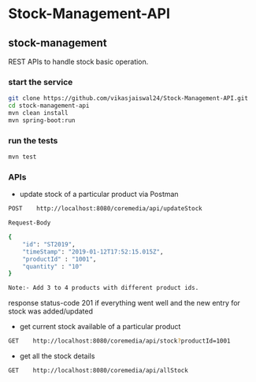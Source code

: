 # Stock-Management-API

## stock-management

REST APIs to handle stock basic operation. 

### start the service

```bash
git clone https://github.com/vikasjaiswal24/Stock-Management-API.git
cd stock-management-api
mvn clean install
mvn spring-boot:run
```

### run the tests
```bash
mvn test
```

### APIs
- update stock of a particular product via Postman

```bash
POST    http://localhost:8080/coremedia/api/updateStock

Request-Body

{
	"id": "ST2019",
	"timeStamp": "2019-01-12T17:52:15.015Z",
	"productId" : "1001",
	"quantity" : "10"
}

Note:- Add 3 to 4 products with different product ids. 

```
response
status-code 201 if everything went well and the new entry for stock was added/updated


+ get current stock available of a particular product

```bash
GET    http://localhost:8080/coremedia/api/stock?productId=1001
```

- get all the stock details

```bash
GET    http://localhost:8080/coremedia/api/allStock
```


